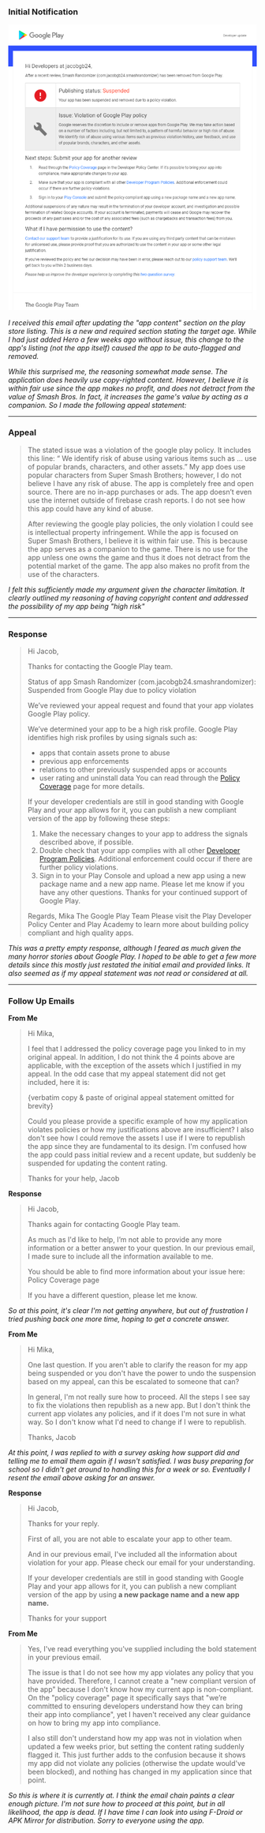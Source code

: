 ### Initial Notification

![suspension email](images/app_suspended.png)


_I received this email after updating the "app content" section on the play store listing. This is a new and required section stating 
the target age. While I had just added Hero a few weeks ago without issue, this change to the app's listing (not the app itself) 
caused the app to be auto-flagged and removed._

_While this surprised me, the reasoning somewhat made sense. The application does heavily use copy-righted content. However, I believe it
is within fair use since the app makes no profit, and does not detract from the value of Smash Bros. In fact, it increases the game's 
value by acting as a companion. So I made the following appeal statement:_

---

### Appeal

> The stated issue was a violation of the google play policy. It includes this line: “ We identify risk of abuse using various items such as ... use of popular brands, characters, and other assets.” My app does use popular characters from Super Smash Brothers; however, I do not believe I have any risk of abuse. The app is completely free and open source. There are no in-app purchases or ads. The app doesn’t even use the internet outside of firebase crash reports. I do not see how this app could have any kind of abuse. 
>  
> After reviewing the google play policies, the only violation I could see is intellectual property infringement. While the app is focused on Super Smash Brothers, I believe it is within fair use. This is because the app serves as a companion to the game. There is no use for the app unless one owns the game and thus it does not detract from the potential market of the game. The app also makes no profit from the use of the characters. 

_I felt this sufficiently made my argument given the character limitation. It clearly outlined my reasoning of having copyright content
and addressed the possibility of my app being "high risk"_

---

### Response

> Hi Jacob,
> 
> Thanks for contacting the Google Play team.
> 
> Status of app Smash Randomizer (com.jacobgb24.smashrandomizer): Suspended from Google Play due to policy violation
> 
> We’ve reviewed your appeal request and found that your app violates Google Play policy.
>
> We’ve determined your app to be a high risk profile. Google Play identifies high risk profiles by using signals such as:
> 
> * apps that contain assets prone to abuse
> * previous app enforcements
> * relations to other previously suspended apps or accounts
> * user rating and uninstall data
> You can read through the [Policy Coverage](https://play.google.com/about/enforcement/policy-coverage/) page for more details.
> 
> If your developer credentials are still in good standing with Google Play and your app allows for it, you can publish a new compliant version of the app by following these steps:
> 
> 1. Make the necessary changes to your app to address the signals described above, if possible.
> 2. Double check that your app complies with all other [Developer Program Policies](https://play.google.com/about/developer-content-policy/). Additional enforcement could occur if there are further policy violations.
> 3. Sign in to your Play Console and upload a new app using a new package name and a new app name.
> Please let me know if you have any other questions. Thanks for your continued support of Google Play.
> 
> Regards,
> Mika
> The Google Play Team
> Please visit the Play Developer Policy Center and Play Academy to learn more about building policy compliant and high quality apps. 

_This was a pretty empty response, although I feared as much given the many horror stories about Google Play. I hoped to be able to get
a few more details since this mostly just restated the initial email and provided links. It also seemed as if my appeal statement was
not read or considered at all._

---

### Follow Up Emails

**From Me**
> Hi Mika,
> 
> I feel that I addressed the policy coverage page you linked to in my original appeal. In addition, I do not think the 4 points above are applicable, with the exception of the assets which I justified in my appeal. In the odd case that my appeal statement did not get included, here it is:
>
> {verbatim copy & paste of original appeal statement omitted for brevity}
> 
> Could you please provide a specific example of how my application violates policies or how my justifications above are insufficient? I also don't see how I could remove the assets I use if I were to republish the app since they are fundamental to its design. 
> I'm confused how the app could pass initial review and a recent update, but suddenly be suspended for updating the content rating.
> 
> Thanks for your help,
> Jacob

**Response**

> Hi Jacob,
> 
> Thanks again for contacting Google Play team.
> 
> As much as I'd like to help, I’m not able to provide any more information or a better answer to your question. In our previous email, I made sure to include all the information available to me.
> 
> You should be able to find more information about your issue here: Policy Coverage page
> 
> If you have a different question, please let me know.

_So at this point, it's clear I'm not getting anywhere, but out of frustration I tried pushing back one more time, hoping to get
a concrete answer._

**From Me**

> Hi Mika,
> 
> One last question. If you aren't able to clarify the reason for my app being suspended or you don't have the power to undo the suspension based on my appeal, can this be escalated to someone that can?
> 
> In general, I'm not really sure how to proceed. All the steps I see say to fix the violations then republish as a new app. But I don't think the current app violates any policies, and if it does I'm not sure in what way. So I don't know what I'd need to change if I were to republish. 
> 
> Thanks,
> Jacob

_At this point, I was replied to with a survey asking how support did and telling me to email them again if I wasn't satisfied. I
was busy preparing for school so I didn't get around to handling this for a week or so. Eventually I resent the email above asking for 
an answer._

**Response**

> Hi Jacob,
> 
> Thanks for your reply.
> 
> First of all, you are not able to escalate your app to other team. 
> 
> And in our previous email, I've included all the information about violation for your app. Please check our email for your understanding. 
> 
> If your developer credentials are still in good standing with Google Play and your app allows for it, you can publish a new compliant version of the app by using **a new package name and a new app name.**
> 
> Thanks for your support 

**From Me**

> Yes, I've read everything you've supplied including the bold statement in your previous email.
> 
> The issue is that I do not see how my app violates any policy that you have provided. Therefore, I cannot create a "new compliant version of the app" because I don't know how my current app is non-compliant. 
> On the "policy coverage" page it specifically says that "we’re committed to ensuring developers understand how they can bring their app into compliance", yet I haven't received any clear guidance on how to bring my app into compliance. 
> 
> I also still don't understand how my app was not in violation when updated a few weeks prior, but setting the content rating suddenly flagged it. This just further adds to the confusion because it shows my app did not violate any policies (otherwise the update would've been blocked), and nothing has changed in my application since that point.

_So this is where it is currently at. I think the email chain paints a clear enough picture. I'm not sure how to proceed at this point,
but in all likelihood, the app is dead. If I have time I can look into using F-Droid or APK Mirror for distribution. Sorry to everyone
using the app._
